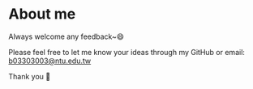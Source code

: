 # About me
Always welcome any feedback~😄<br/>

Please feel free to let me know your ideas through my GitHub or email:
<br/>b03303003@ntu.edu.tw

Thank you 🙏
